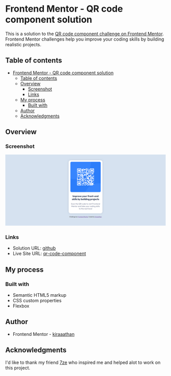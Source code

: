 # Frontend Mentor - QR code component solution

This is a solution to the [QR code component challenge on Frontend Mentor](https://www.frontendmentor.io/challenges/qr-code-component-iux_sIO_H). Frontend Mentor challenges help you improve your coding skills by building realistic projects.

## Table of contents

- [Frontend Mentor - QR code component solution](#frontend-mentor---qr-code-component-solution)
  - [Table of contents](#table-of-contents)
  - [Overview](#overview)
    - [Screenshot](#screenshot)
    - [Links](#links)
  - [My process](#my-process)
    - [Built with](#built-with)
  - [Author](#author)
  - [Acknowledgments](#acknowledgments)

## Overview

### Screenshot

![](/screenshot.jpg)

### Links

- Solution URL: [github](https://github.com/kiraaathan/qr-code-component-challenge)
- Live Site URL: [qr-code-component](https://kiraaathan.github.io/qr-code-component-challenge/)

## My process

### Built with

- Semantic HTML5 markup
- CSS custom properties
- Flexbox

## Author

- Frontend Mentor - [kiraaathan](https://www.frontendmentor.io/profile/kiraaathan)

## Acknowledgments

I'd like to thank my friend <a href="https://github.com/7ze">7ze</a> who inspired me and helped alot to work on this project.
